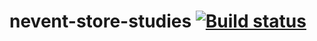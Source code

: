 # nevent-store-studies [![Build status](https://ci.appveyor.com/api/projects/status/4wqf5j0ir97goiw4/branch/master?svg=true)](https://ci.appveyor.com/project/wallymathieu/nevent-store-studies/branch/master)

